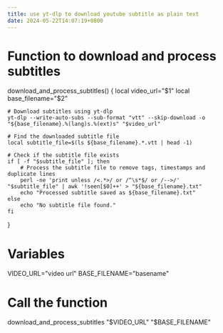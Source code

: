 ```yaml
---
title: use yt-dlp to download youtube subtitle as plain text
date: 2024-05-22T14:07:19+0800
---
```

# Function to download and process subtitles
download_and_process_subtitles() {
    local video_url="$1"
    local base_filename="$2"

    # Download subtitles using yt-dlp
    yt-dlp --write-auto-subs --sub-format "vtt" --skip-download -o "${base_filename}.%(lang)s.%(ext)s" "$video_url"

    # Find the downloaded subtitle file
    local subtitle_file=$(ls ${base_filename}.*.vtt | head -1)

    # Check if the subtitle file exists
    if [ -f "$subtitle_file" ]; then
        # Process the subtitle file to remove tags, timestamps and duplicate lines
        perl -ne 'print unless /<.*>/ or /^\s*$/ or /-->/' "$subtitle_file" | awk '!seen[$0]++' > "${base_filename}.txt"
        echo "Processed subtitle saved as ${base_filename}.txt"
    else
        echo "No subtitle file found."
    fi
}

# Variables
VIDEO_URL="video url"
BASE_FILENAME="basename"

# Call the function
download_and_process_subtitles "$VIDEO_URL" "$BASE_FILENAME"